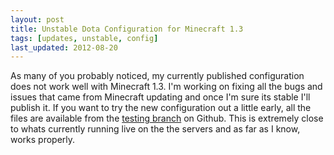 ```yaml
---
layout: post
title: Unstable Dota Configuration for Minecraft 1.3
tags: [updates, unstable, config]
last_updated: 2012-08-20
---
```


As many of you probably noticed, my currently published configuration does not work well with Minecraft 1.3. I'm working on fixing all the bugs and issues that came from Minecraft updating and once I'm sure its stable I'll publish it. If you want to try the new configuration out a little early, all the files are available from the [testing branch](https://github.com/Nullreff/barron-minecraft-dota/tree/testing) on Github. This is extremely close to whats currently running live on the the servers and as far as I know, works properly.
